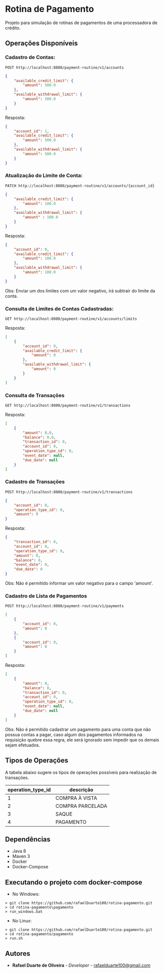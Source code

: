 # Rotina de Pagamento

Projeto para simulação de rotinas de pagamentos de uma processadora de crédito.

## Operações Disponíveis

### Cadastro de Contas:

```
POST http://localhost:8080/payment-routine/v1/accounts
```
```JSON
{
	"available_credit_limit": {
		"amount": 500.0
	},
	"available_withdrawal_limit": {
		"amount": 500.0
	}
}
```

Resposta:
```JSON
{
    "account_id": 1,
    "available_credit_limit": {
        "amount": 500.0
    },
    "available_withdrawal_limit": {
        "amount": 500.0
    }
}
```


### Atualização do Limite de Conta:

```
PATCH http://localhost:8080/payment-routine/v1/accounts/{account_id}
```
```JSON
{
	"available_credit_limit": {
		"amount": 100.0
	},
	"available_withdrawal_limit": {
		"amount" : 100.0
	}
}
```

Resposta:
```JSON
{
    "account_id": 0,
    "available_credit_limit": {
        "amount": 100.0
    },
    "available_withdrawal_limit": {
        "amount": 100.0
    }
}
```

Obs: Enviar um dos limites com um valor negativo, irá subtrair do limite da conta.

### Consulta de Limites de Contas Cadastradas:

```
GET http://localhost:8080/payment-routine/v1/accounts/limits
```
Resposta:
```JSON
[
    {
        "account_id": 0,
        "available_credit_limit": {
            "amount": 0
        },
        "available_withdrawal_limit": {
            "amount": 0
        }
    }
]    
```

### Consulta de Transações

```
GET http://localhost:8080/payment-routine/v1/transactions
```
Resposta:

```JSON
[
    {
        "amount": 0.0,
        "balance": 0.0,
        "transaction_id": 0,
        "account_id": 0,
        "operation_type_id": 0,
        "event_date": null,
        "due_date": null
    }
]
```

### Cadastro de Transações

```
POST http://localhost:8080/payment-routine/v1/transactions
```
```JSON
{
	"account_id": 0,
	"operation_type_id": 0,
	"amount": 0
}
```

Resposta:

```JSON
{
    "transaction_id": 0,
    "account_id": 0,
    "operation_type_id": 0,
    "amount": 0,
    "balance": 0,
    "event_date": 0,
    "due_date": 0
}
```

Obs: Não é permitido informar um valor negativo para o campo 'amount'.

### Cadastro de Lista de Pagamentos

```
POST http://localhost:8080/payment-routine/v1/payments
```
```JSON
[
	{
		"account_id": 0,
		"amount": 0
	},
	{
		"account_id": 0,
		"amount": 0
	}
]
```

Resposta:

```JSON
[
    {
        "amount": 0,
        "balance": 0,
        "transaction_id": 0,
        "account_id": 0,
        "operation_type_id": 0,
        "event_date": null,
        "due_date": null
    }
]
```

Obs: Não é permitido cadastrar um pagamento para uma conta que não possua contas a pagar, caso algum dos pagamentos informados na requisição quebre essa regra, ele será ignorado sem impedir que os demais sejam efetuados.

## Tipos de Operações

A tabela abaixo sugere os tipos de operações possíveis para realização de transações.

| operation_type_id | descrição        |
|-------------------|------------------|
| 1                 | COMPRA À VISTA   |
| 2                 | COMPRA PARCELADA |
| 3                 | SAQUE            |
| 4                 | PAGAMENTO        |

## Dependências
* Java 8
* Maven 3
* Docker
* Docker-Compose

## Executando o projeto com docker-compose

* No Windows:
```SHELL
> git clone https://github.com/rafaelDuarte100/rotina-pagamento.git
> cd rotina-pagamento\pagamento
> run_windows.bat
```
* No Linux:
```SHELL
> git clone https://github.com/rafaelDuarte100/rotina-pagamento.git
> cd rotina-pagamento/pagamento
> run.sh
```

## Autores
* **Rafael Duarte de Oliveira** - *Developer* - [rafaelduarte100@gmail.com](mailto:rafaelduarte100@gmail.com)
